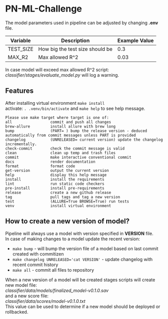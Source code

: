# PN-ML-Challenge
The model parameters used in pipeline can be adjusted by changing **.env** file.

| **Variable** | **Description**                 | **Example Value** |
|--------------|---------------------------------|-------------------|
| TEST_SIZE    | How big the test size should be | 0.3               |
| MAX_R2       | Max allowed R^2                 | 0.03              |

In case model will exceed max allowed R^2 script: *classifier/stages/evaluate_model.py* will log a warning.

## Features
After installing virtual environment `make install`  
activate: `. .venv/bin/activate` and `make help` to see help message.
```
Please use make target where target is one of:
all                 commit and push all changes
brew-allure         install allure with brew long
bump                (PART= ) bump the release version - deduced automatically from commit messages unless PART is provided
changelog           (UNRELEASED= current version) update the changelog incrementally.
check-commit        check the commit message is valid
clean               clean up temp and trash files
commit              make interactive conventional commit
docs                render documentation
format              format code
get-version         output the current version
help                display this help message
install             install the requirements
lint                run static code checkers
pre-install         install pre-requirements
release             create a new github release
tag                 pull tags and tag a new version
test                (ALLURE=True BROWSE=True) run tests
venv                install virtual environment

```

## How to create a new version of model?
Pipeline will always use a model with version specified in **VERSION** file.  
In case of making changes to a model update the recent version:
* `make bump` - will bump the version file of a model based on last commit created with commitizen  
* `make changelog UNRELEASED='cat VERSION'` - update changelog with recent commit history  
* `make all` - commit all files to repository

When a new version of a model will be created stages scripts will create new model file:  
*classifier/data/models/finalized_model-v0.1.0.sav*  
and a new score file:    
*classifier/data/scores/model-v0.1.0.txt*  
This value can be used to determine if a new model should be deployed or rollbacked.
